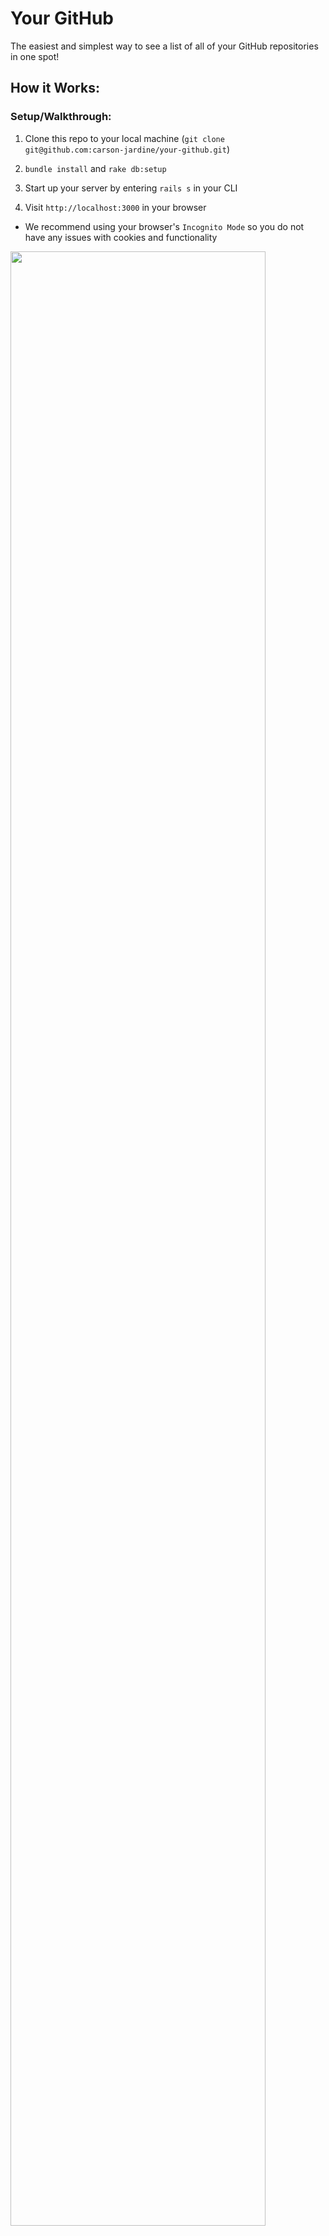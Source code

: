 # Your GitHub
The easiest and simplest way to see a list of all of your GitHub repositories in one spot!

## How it Works:

### Setup/Walkthrough:
1. Clone this repo to your local machine (`git clone git@github.com:carson-jardine/your-github.git`)  

2. `bundle install` and `rake db:setup`  

3. Start up your server by entering `rails s` in your CLI  

4. Visit `http://localhost:3000` in your browser
- We recommend using your browser's `Incognito Mode` so you do not have any issues with cookies and functionality  

<img src="https://user-images.githubusercontent.com/65981543/103493421-78d96380-4dee-11eb-9909-83bbc4d28409.png" width="90%"></img>  

5. Click on the link to `Log in with GitHub` and follow the steps for authorization  

<img src="https://user-images.githubusercontent.com/65981543/103493498-f2715180-4dee-11eb-9ddb-d37a708ba06e.png" width="90%"></img>  

6. Once authorization is complete, you will be taken to your dashboard page where you can click on `View All Repos`  

<img src="https://user-images.githubusercontent.com/65981543/103493585-762b3e00-4def-11eb-9fbc-bae8b4d52eae.png" width="90%"></img>  

7. Now you can see all of your public and private repositories!  

<img src="https://user-images.githubusercontent.com/65981543/103493628-b7bbe900-4def-11eb-811e-efe096d07efb.png" width="90%"></img>
